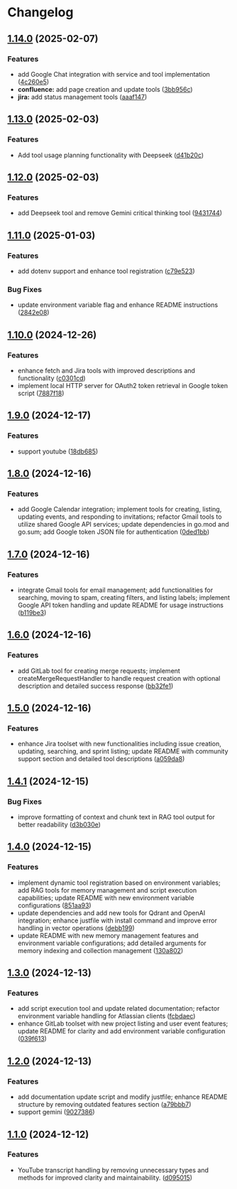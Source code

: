 # Changelog

## [1.14.0](https://github.com/nguyenvanduocit/all-in-one-model-context-protocol/compare/v1.13.0...v1.14.0) (2025-02-07)


### Features

* add Google Chat integration with service and tool implementation ([4c260e5](https://github.com/nguyenvanduocit/all-in-one-model-context-protocol/commit/4c260e565c9a5db89b8205dfc51f894205c892f0))
* **confluence:** add page creation and update tools ([3bb956c](https://github.com/nguyenvanduocit/all-in-one-model-context-protocol/commit/3bb956c26b242068c441a73b6a09c3880c04e9ca))
* **jira:** add status management tools ([aaaf147](https://github.com/nguyenvanduocit/all-in-one-model-context-protocol/commit/aaaf14753a5508844f4e89fd01e68a48dff0f7b0))

## [1.13.0](https://github.com/nguyenvanduocit/all-in-one-model-context-protocol/compare/v1.12.0...v1.13.0) (2025-02-03)


### Features

* Add tool usage planning functionality with Deepseek ([d41b20c](https://github.com/nguyenvanduocit/all-in-one-model-context-protocol/commit/d41b20cd12fc033771181151e061eeb0ba07331c))

## [1.12.0](https://github.com/nguyenvanduocit/all-in-one-model-context-protocol/compare/v1.11.0...v1.12.0) (2025-02-03)


### Features

* add Deepseek tool and remove Gemini critical thinking tool ([9431744](https://github.com/nguyenvanduocit/all-in-one-model-context-protocol/commit/94317447343a87bfd94e1cfcbb9bbcb02c646948))

## [1.11.0](https://github.com/nguyenvanduocit/all-in-one-model-context-protocol/compare/v1.10.0...v1.11.0) (2025-01-03)


### Features

* add dotenv support and enhance tool registration ([c79e523](https://github.com/nguyenvanduocit/all-in-one-model-context-protocol/commit/c79e523b4b80d402e0f8be2ee40f302e868b8719))


### Bug Fixes

* update environment variable flag and enhance README instructions ([2842e08](https://github.com/nguyenvanduocit/all-in-one-model-context-protocol/commit/2842e0862074033e0adf3c07addaf28f55ba67e9))

## [1.10.0](https://github.com/nguyenvanduocit/all-in-one-model-context-protocol/compare/v1.9.0...v1.10.0) (2024-12-26)


### Features

* enhance fetch and Jira tools with improved descriptions and functionality ([c0301cd](https://github.com/nguyenvanduocit/all-in-one-model-context-protocol/commit/c0301cd7a774385eb8407a4605f022ad0657c9a2))
* implement local HTTP server for OAuth2 token retrieval in Google token script ([7887f18](https://github.com/nguyenvanduocit/all-in-one-model-context-protocol/commit/7887f18c8cb450189e21124f8ba7f0e49d6fc50b))

## [1.9.0](https://github.com/nguyenvanduocit/all-in-one-model-context-protocol/compare/v1.8.0...v1.9.0) (2024-12-17)


### Features

* support youtube ([18db685](https://github.com/nguyenvanduocit/all-in-one-model-context-protocol/commit/18db68551d6a9192959527062d5f2e6861fafe34))

## [1.8.0](https://github.com/nguyenvanduocit/all-in-one-model-context-protocol/compare/v1.7.0...v1.8.0) (2024-12-16)


### Features

* add Google Calendar integration; implement tools for creating, listing, updating events, and responding to invitations; refactor Gmail tools to utilize shared Google API services; update dependencies in go.mod and go.sum; add Google token JSON file for authentication ([0ded1bb](https://github.com/nguyenvanduocit/all-in-one-model-context-protocol/commit/0ded1bb710c7ea0266f50f47b127998ae7dcfa9c))

## [1.7.0](https://github.com/nguyenvanduocit/all-in-one-model-context-protocol/compare/v1.6.0...v1.7.0) (2024-12-16)


### Features

* integrate Gmail tools for email management; add functionalities for searching, moving to spam, creating filters, and listing labels; implement Google API token handling and update README for usage instructions ([b119be3](https://github.com/nguyenvanduocit/all-in-one-model-context-protocol/commit/b119be319b42954ab81e0010cd1ea8460ff255f7))

## [1.6.0](https://github.com/nguyenvanduocit/all-in-one-model-context-protocol/compare/v1.5.0...v1.6.0) (2024-12-16)


### Features

* add GitLab tool for creating merge requests; implement createMergeRequestHandler to handle request creation with optional description and detailed success response ([bb32fe1](https://github.com/nguyenvanduocit/all-in-one-model-context-protocol/commit/bb32fe134aa24d03fdf7241dad041ec29cd6174b))

## [1.5.0](https://github.com/nguyenvanduocit/all-in-one-model-context-protocol/compare/v1.4.1...v1.5.0) (2024-12-16)


### Features

* enhance Jira toolset with new functionalities including issue creation, updating, searching, and sprint listing; update README with community support section and detailed tool descriptions ([a059da8](https://github.com/nguyenvanduocit/all-in-one-model-context-protocol/commit/a059da8ee379f5560fa38e0adbcd693f5533ff9e))

## [1.4.1](https://github.com/nguyenvanduocit/all-in-one-model-context-protocol/compare/v1.4.0...v1.4.1) (2024-12-15)


### Bug Fixes

* improve formatting of context and chunk text in RAG tool output for better readability ([d3b030e](https://github.com/nguyenvanduocit/all-in-one-model-context-protocol/commit/d3b030e521abb3dd645d3e762f313f02cc440e10))

## [1.4.0](https://github.com/nguyenvanduocit/all-in-one-model-context-protocol/compare/v1.3.0...v1.4.0) (2024-12-15)


### Features

* implement dynamic tool registration based on environment variables; add RAG tools for memory management and script execution capabilities; update README with new environment variable configurations ([851aa93](https://github.com/nguyenvanduocit/all-in-one-model-context-protocol/commit/851aa93c27177a5d94babae419f4c1488556d83e))
* update dependencies and add new tools for Qdrant and OpenAI integration; enhance justfile with install command and improve error handling in vector operations ([debb199](https://github.com/nguyenvanduocit/all-in-one-model-context-protocol/commit/debb199932aee7b5d49886c1edfdc4f69dfcb832))
* update README with new memory management features and environment variable configurations; add detailed arguments for memory indexing and collection management ([130a802](https://github.com/nguyenvanduocit/all-in-one-model-context-protocol/commit/130a8029014294a66c1033dc16e19bab6df44e4b))

## [1.3.0](https://github.com/nguyenvanduocit/all-in-one-model-context-protocol/compare/v1.2.0...v1.3.0) (2024-12-13)


### Features

* add script execution tool and update related documentation; refactor environment variable handling for Atlassian clients ([fcbdaec](https://github.com/nguyenvanduocit/all-in-one-model-context-protocol/commit/fcbdaecee8f1c8c2a783f31bb90c40899f44981f))
* enhance GitLab toolset with new project listing and user event features; update README for clarity and add environment variable configuration ([039f613](https://github.com/nguyenvanduocit/all-in-one-model-context-protocol/commit/039f613fb5430c2daf9d53d27cef38b910b1d71a))

## [1.2.0](https://github.com/nguyenvanduocit/all-in-one-model-context-protocol/compare/v1.1.0...v1.2.0) (2024-12-13)


### Features

* add documentation update script and modify justfile; enhance README structure by removing outdated features section ([a79bbb7](https://github.com/nguyenvanduocit/all-in-one-model-context-protocol/commit/a79bbb77c40877dd34c8b5e4115968fa7922b6a7))
* support gemini ([9027386](https://github.com/nguyenvanduocit/all-in-one-model-context-protocol/commit/9027386c321074db8bd79eebf4bf159e0fff3fab))

## [1.1.0](https://github.com/nguyenvanduocit/all-in-one-model-context-protocol/compare/v1.0.0...v1.1.0) (2024-12-12)


### Features

* YouTube transcript handling by removing unnecessary types and methods for improved clarity and maintainability. ([d095015](https://github.com/nguyenvanduocit/all-in-one-model-context-protocol/commit/d0950159804e31c7a788fae88cf7274c4d649e67))
